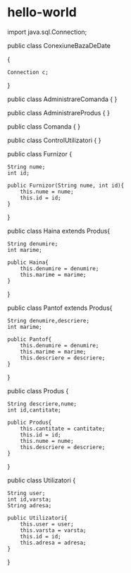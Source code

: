 hello-world
===========

import java.sql.Connection;


public class ConexiuneBazaDeDate 

{

	Connection c;

}

public class AdministrareComanda {
}

public class AdministrareProdus {
}

public class Comanda {
}

public class ControlUtilizatori {
}

public class Furnizor {

    String nume;
    int id;

    public Furnizor(String nume, int id){
        this.nume = nume;
        this.id = id;
    }
}

public class Haina extends Produs{

    String denumire;
    int marime;

    public Haina{
        this.denumire = denumire;
        this.marime = marime;
    }
}

public class Pantof extends Produs{

    String denumire,descriere;
    int marime;

    public Pantof{
        this.denumire = denumire;
        this.marime = marime;
        this.descriere = descriere;
    }
}

public class Produs {

    String descriere,nume;
    int id,cantitate;

    public Produs{
        this.cantitate = cantitate;
        this.id = id;
        this.nume = nume;
        this.descriere = descriere;
    }
}

public class Utilizatori {

    String user;
    int id,varsta;
    String adresa;

    public Utilizatori{
        this.user = user;
        this.varsta = varsta;
        this.id = id;
        this.adresa = adresa;
    }
}
